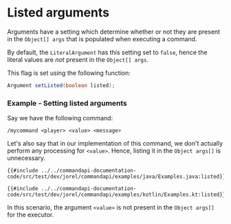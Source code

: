 # Listed arguments

Arguments have a setting which determine whether or not they are present in the `Object[] args` that is populated when executing a command.

By default, the `LiteralArgument` has this setting set to `false`, hence the literal values are _not_ present in the `Object[] args`.

This flag is set using the following function:

```java
Argument setListed(boolean listed);
```

<div class="example">

### Example - Setting listed arguments

Say we have the following command:

```mccmd
/mycommand <player> <value> <message>
```

Let's also say that in our implementation of this command, we don't actually perform any processing for `<value>`. Hence, listing it in the `Object args[]` is unnecessary.

<div class="multi-pre">

```java,Java
{{#include ../../commandapi-documentation-code/src/test/dev/jorel/commandapi/examples/java/Examples.java:listed}}
```

```kotlin,Kotlin
{{#include ../../commandapi-documentation-code/src/test/dev/jorel/commandapi/examples/kotlin/Examples.kt:listed}}
```

</div>

In this scenario, the argument `<value>` is not present in the `Object args[]` for the executor.

</div>
